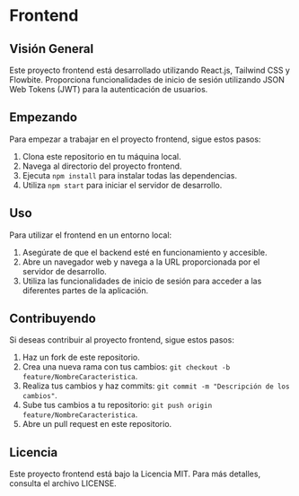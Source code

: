 # Frontend

## Visión General

Este proyecto frontend está desarrollado utilizando React.js, Tailwind CSS y Flowbite. Proporciona funcionalidades de inicio de sesión utilizando JSON Web Tokens (JWT) para la autenticación de usuarios.

## Empezando

Para empezar a trabajar en el proyecto frontend, sigue estos pasos:

1. Clona este repositorio en tu máquina local.
2. Navega al directorio del proyecto frontend.
3. Ejecuta `npm install` para instalar todas las dependencias.
4. Utiliza `npm start` para iniciar el servidor de desarrollo.

## Uso

Para utilizar el frontend en un entorno local:

1. Asegúrate de que el backend esté en funcionamiento y accesible.
2. Abre un navegador web y navega a la URL proporcionada por el servidor de desarrollo.
3. Utiliza las funcionalidades de inicio de sesión para acceder a las diferentes partes de la aplicación.

## Contribuyendo

Si deseas contribuir al proyecto frontend, sigue estos pasos:

1. Haz un fork de este repositorio.
2. Crea una nueva rama con tus cambios: `git checkout -b feature/NombreCaracteristica`.
3. Realiza tus cambios y haz commits: `git commit -m "Descripción de los cambios"`.
4. Sube tus cambios a tu repositorio: `git push origin feature/NombreCaracteristica`.
5. Abre un pull request en este repositorio.

## Licencia

Este proyecto frontend está bajo la Licencia MIT. Para más detalles, consulta el archivo LICENSE.
